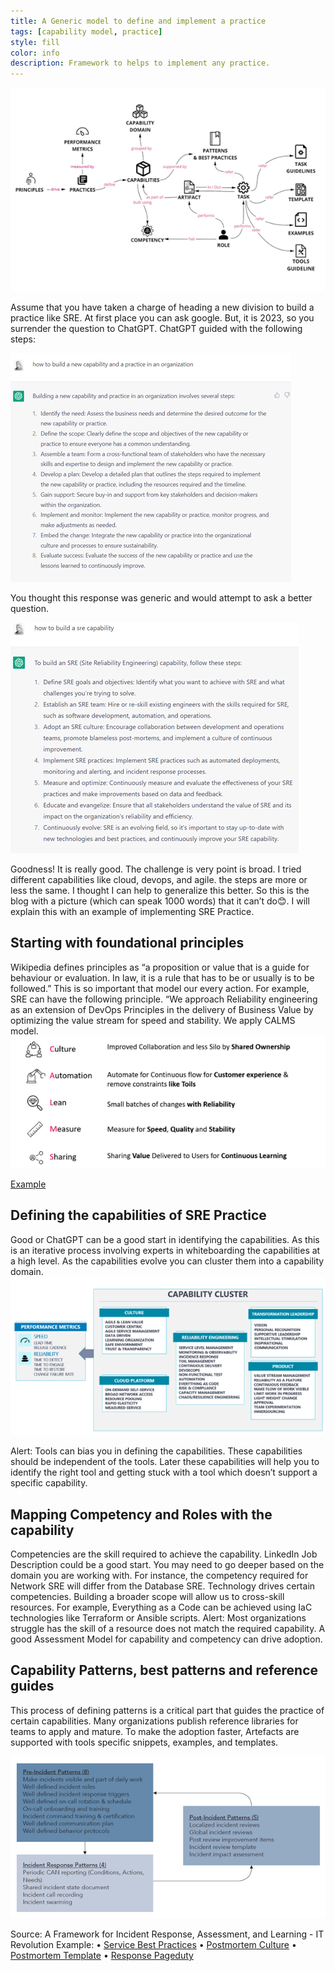```yaml
---
title: A Generic model to define and implement a practice
tags: [capability model, practice]
style: fill
color: info
description: Framework to helps to implement any practice.
---
```

![Capability Model](/assets/images/capability-model/capability-model-framework.png)

Assume that you have taken a charge of heading a new division to build a practice like SRE. At first place you can ask google. But, it is 2023, so you surrender the question to ChatGPT. ChatGPT guided with the following steps:

![ChatGPT](/assets/images/capability-model/chatGPT.png)

You thought this response was generic and would attempt to ask a better question.

![ChatGPT-SRE](/assets/images/capability-model/chatGPT-sre.png)

Goodness! It is really good. The challenge is very point is broad. I tried different capabilities like cloud, devops, and agile. the steps are more or less the same. I thought I can help to generalize this better. So this is the blog with a picture (which can speak 1000 words) that it can’t do😊. I will explain this with an example of implementing SRE Practice.

## Starting with foundational principles
Wikipedia defines principles as “a proposition or value that is a guide for behaviour or evaluation. In law, it is a rule that has to be or usually is to be followed.” This is so important that model our every action. 
For example, SRE can have the following principle. 
“We approach Reliability engineering as an extension of DevOps Principles in the delivery of Business Value by optimizing the value stream for speed and stability. We apply CALMS model.
![SRE Principles](/assets/images/capability-model/sre-principle.png)

[Example](https://sre.google/sre-book/part-II-principles/)

## Defining the capabilities of SRE Practice
Good or ChatGPT can be a good start in identifying the capabilities. As this is an iterative process involving experts in whiteboarding the capabilities at a high level. As the capabilities evolve you can cluster them into a capability domain.
![SRE Capability Cluster](/assets/images/capability-model/sre-capability-cluster.png)

Alert: Tools can bias you in defining the capabilities. These capabilities should be independent of the tools. Later these capabilities will help you to identify the right tool and getting stuck with a tool which doesn’t support a specific capability.

## Mapping Competency and Roles with the capability
Competencies are the skill required to achieve the capability. LinkedIn Job Description could be a good start. You may need to go deeper based on the domain you are working with. For instance, the competency required for Network SRE will differ from the Database SRE.
Technology drives certain competencies. Building a broader scope will allow us to cross-skill resources. For example, Everything as a Code can be achieved using IaC technologies like Terraform or Ansible scripts. 
Alert: Most organizations struggle has the skill of a resource does not match the required capability. A good Assessment Model for capability and competency can drive adoption.

## Capability Patterns, best patterns and reference guides
This process of defining patterns is a critical part that guides the practice of certain capabilities. Many organizations publish reference libraries for teams to apply and mature. To make the adoption faster, Artefacts are supported with tools specific snippets, examples, and templates.

![incident response patterns](/assets/images/capability-model/incident-response-pattern.png)

Source: A Framework for Incident Response, Assessment, and Learning  - IT Revolution
Example: 
•	[Service Best Practices](https://sre.google/sre-book/service-best-practices/)
•	[Postmortem Culture](https://sre.google/sre-book/postmortem-culture/)
•	[Postmortem Template](https://www.atlassian.com/incident-management/postmortem/templates)
•	[Response Pageduty](https://response.pagerduty.com/)



